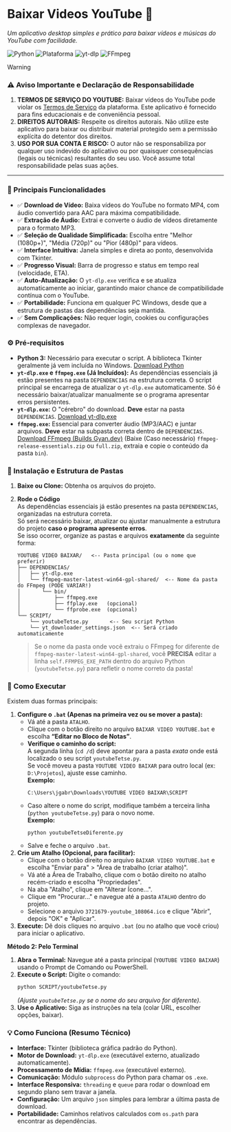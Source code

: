 # Baixar Videos YouTube 💾​

*Um aplicativo desktop simples e prático para baixar vídeos e músicas do YouTube com facilidade.*

![Python](https://img.shields.io/badge/Python-3.7%2B-blue?style=for-the-badge&logo=python)
![Plataforma](https://img.shields.io/badge/Plataforma-Windows-lightgrey?style=for-the-badge&logo=windows)
![yt-dlp](https://img.shields.io/badge/Dependência-yt--dlp.exe-orange?style=for-the-badge)
![FFmpeg](https://img.shields.io/badge/Dependência-FFmpeg-blueviolet?style=for-the-badge)


> [!WARNING]
> ### ⚠️ Aviso Importante e Declaração de Responsabilidade
>
> 1.  **TERMOS DE SERVIÇO DO YOUTUBE:** Baixar vídeos do YouTube pode violar os [Termos de Serviço](https://www.youtube.com/static?template=terms) da plataforma. Este aplicativo é fornecido para fins educacionais e de conveniência pessoal.
> 2.  **DIREITOS AUTORAIS:** Respeite os direitos autorais. Não utilize este aplicativo para baixar ou distribuir material protegido sem a permissão explícita do detentor dos direitos.
> 3.  **USO POR SUA CONTA E RISCO:** O autor não se responsabiliza por qualquer uso indevido do aplicativo ou por quaisquer consequências (legais ou técnicas) resultantes do seu uso. Você assume total responsabilidade pelas suas ações.

---

### 📌 Principais Funcionalidades

-   ✅ **Download de Vídeo:** Baixa vídeos do YouTube no formato MP4, com áudio convertido para AAC para máxima compatibilidade.
-   ✅ **Extração de Áudio:** Extrai e converte o áudio de vídeos diretamente para o formato MP3.
-   ✅ **Seleção de Qualidade Simplificada:** Escolha entre "Melhor (1080p+)", "Média (720p)" ou "Pior (480p)" para vídeos.
-   ✅ **Interface Intuitiva:** Janela simples e direta ao ponto, desenvolvida com Tkinter.
-   ✅ **Progresso Visual:** Barra de progresso e status em tempo real (velocidade, ETA).
-   ✅ **Auto-Atualização:** O `yt-dlp.exe` verifica e se atualiza automaticamente ao iniciar, garantindo maior chance de compatibilidade contínua com o YouTube.
-   ✅ **Portabilidade:** Funciona em qualquer PC Windows, desde que a estrutura de pastas das dependências seja mantida.
-   ✅ **Sem Complicações:** Não requer login, cookies ou configurações complexas de navegador.

### ⚙️ Pré-requisitos

* **Python 3:** Necessário para executar o script. A biblioteca Tkinter geralmente já vem incluída no Windows. [Download Python](https://www.python.org/downloads/)
*  **`yt-dlp.exe` e `ffmpeg.exe` (Já Incluídos):** As dependências essenciais já estão presentes na pasta `DEPENDENCIAS` na estrutura correta. O script principal se encarrega de atualizar o `yt-dlp.exe` automaticamente. Só é necessário baixar/atualizar manualmente se o programa apresentar erros persistentes.
* **`yt-dlp.exe`:** O "cérebro" do download. **Deve** estar na pasta `DEPENDENCIAS`. [Download yt-dlp.exe](https://github.com/yt-dlp/yt-dlp/releases/latest)
* **`ffmpeg.exe`:** Essencial para converter áudio (MP3/AAC) e juntar arquivos. **Deve** estar na subpasta correta dentro de `DEPENDENCIAS`. [Download FFmpeg (Builds Gyan.dev)](https://www.gyan.dev/ffmpeg/builds/) (Baixe (Caso necessário) `ffmpeg-release-essentials.zip` ou `full.zip`, extraia e copie o conteúdo da pasta `bin`).

### 🔧 Instalação e Estrutura de Pastas

1.  **Baixe ou Clone:** Obtenha os arquivos do projeto.
2. **Rode o Código**  
   As dependências essenciais já estão presentes na pasta `DEPENDENCIAS`, organizadas na estrutura correta.  
   Só será necessário baixar, atualizar ou ajustar manualmente a estrutura do projeto **caso o programa apresente erros**.  
   Se isso ocorrer, organize as pastas e arquivos **exatamente** da seguinte forma:

    ```
    YOUTUBE VIDEO BAIXAR/   <-- Pasta principal (ou o nome que preferir)
    ├── DEPENDENCIAS/
    │   ├── yt-dlp.exe
    │   └── ffmpeg-master-latest-win64-gpl-shared/  <-- Nome da pasta do FFmpeg (PODE VARIAR!)
    │       └── bin/
    │           ├── ffmpeg.exe
    │           ├── ffplay.exe   (opcional)
    │           └── ffprobe.exe  (opcional)
    └── SCRIPT/
        └── youtubeTetse.py       <-- Seu script Python
        └── yt_downloader_settings.json  <-- Será criado automaticamente
    ```
    > Se o nome da pasta onde você extraiu o FFmpeg for diferente de `ffmpeg-master-latest-win64-gpl-shared`, você **PRECISA** editar a linha `self.FFMPEG_EXE_PATH` dentro do arquivo Python (`youtubeTetse.py`) para refletir o nome correto da pasta!

### 🚀 Como Executar

Existem duas formas principais:

1. **Configure o `.bat` (Apenas na primeira vez ou se mover a pasta):**  
   * Vá até a pasta `ATALHO`.  
   * Clique com o botão direito no arquivo `BAIXAR VIDEO YOUTUBE.bat` e escolha **“Editar no Bloco de Notas”**.  
   * **Verifique o caminho do script:**  
     A segunda linha (`cd /d`) deve apontar para a pasta *exata* onde está localizado o seu script `youtubeTetse.py`.  
     Se você moveu a pasta `YOUTUBE VIDEO BAIXAR` para outro local (ex: `D:\Projetos`), ajuste esse caminho.  
     **Exemplo:**  
     ```
     C:\Users\jgabr\Downloads\YOUTUBE VIDEO BAIXAR\SCRIPT
     ```
   * Caso altere o nome do script, modifique também a terceira linha (`python youtubeTetse.py`) para o novo nome.  
     **Exemplo:**  
     ```
     python youtubeTetseDiferente.py
     ```
   * Salve e feche o arquivo `.bat`.
2.  **Crie um Atalho (Opcional, para facilitar):**
    * Clique com o botão direito no arquivo `BAIXAR VIDEO YOUTUBE.bat` e escolha "Enviar para" > "Área de trabalho (criar atalho)".
    * Vá até a Área de Trabalho, clique com o botão direito no atalho recém-criado e escolha "Propriedades".
    * Na aba "Atalho", clique em "Alterar Ícone...".
    * Clique em "Procurar..." e navegue até a pasta `ATALHO` dentro do projeto.
    * Selecione o arquivo `3721679-youtube_108064.ico` e clique "Abrir", depois "OK" e "Aplicar".
3.  **Execute:** Dê dois cliques no arquivo `.bat` (ou no atalho que você criou) para iniciar o aplicativo.

**Método 2: Pelo Terminal**

1.  **Abra o Terminal:** Navegue até a pasta principal (`YOUTUBE VIDEO BAIXAR`) usando o Prompt de Comando ou PowerShell.
2.  **Execute o Script:** Digite o comando:
    ```bash
    python SCRIPT/youtubeTetse.py
    ```
    *(Ajuste `youtubeTetse.py` se o nome do seu arquivo for diferente)*.
3.  **Use o Aplicativo:** Siga as instruções na tela (colar URL, escolher opções, baixar).
### 💡 Como Funciona (Resumo Técnico)

* **Interface:** Tkinter (biblioteca gráfica padrão do Python).
* **Motor de Download:** `yt-dlp.exe` (executável externo, atualizado automaticamente).
* **Processamento de Mídia:** `ffmpeg.exe` (executável externo).
* **Comunicação:** Módulo `subprocess` do Python para chamar os `.exe`.
* **Interface Responsiva:** `threading` e `queue` para rodar o download em segundo plano sem travar a janela.
* **Configuração:** Um arquivo `json` simples para lembrar a última pasta de download.
* **Portabilidade:** Caminhos relativos calculados com `os.path` para encontrar as dependências.
